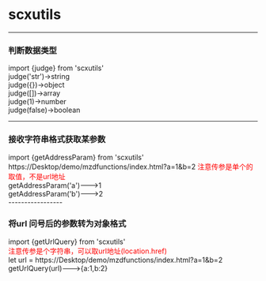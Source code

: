 # scxutils
-----------------
<h3>判断数据类型</h3>
<div> import {judge} from 'scxutils' </div>
<div>
judge('str')->string<br/>
judge({})->object<br/>
judge([])->array<br/>
judge(1)->number<br/>
judge(false)->boolean<br/>
</div>

-----------------
<h3>接收字符串格式获取某参数</h3>
<div> import {getAddressParam} from 'scxutils' </div>
https://Desktop/demo/mzdfunctions/index.html?a=1&b=2
<span style="color:#f00">注意传参是单个的取值，不是url地址</span>
<div>
getAddressParam('a')--->1<br/>
getAddressParam('b')--->2<br/>
</div>
-----------------
<h3>将url 问号后的参数转为对象格式</h3>
<div> import {getUrlQuery} from 'scxutils' </div>
<span style="color:#f00">注意传参是个字符串，可以取url地址(location.href)</span>
<div>
let url = https://Desktop/demo/mzdfunctions/index.html?a=1&b=2<br/>
getUrlQuery(url)--->{a:1,b:2}<br/>
</div>


